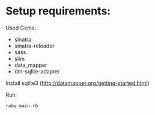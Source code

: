
Setup requirements:
===================

Used Gems:
- sinatra
- sinatra-reloader
- sass
- slim
- data_mapper
- dm-sqlite-adapter

Install sqlite3
(http://datamapper.org/getting-started.html)

Run:

    ruby main.rb
